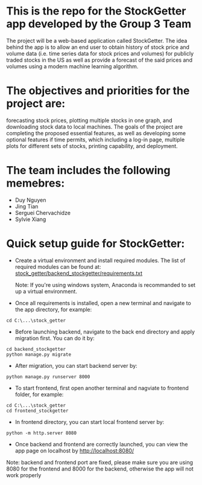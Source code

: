# This is the repo for the StockGetter app developed by the Group 3 Team
The project will be a web-based application called StockGetter. The idea behind the app is to allow an end user to obtain history of stock price and volume data (i.e. time series data for stock prices and volumes) for publicly traded stocks in the US as well as provide a forecast of the said prices and volumes using a modern machine learning algorithm. 

# The objectives and priorities for the project are:
forecasting stock prices, plotting multiple stocks in one graph, and downloading stock data to local machines. The goals of the project are completing the proposed essential features, as well as developing some optional features if time permits, which including a log-in page, multiple plots for different sets of stocks, printing capability, and deployment. 

# The team includes the following memebres:
* Duy Nguyen
* Jing Tian
* Serguei Chervachidze
* Sylvie Xiang

# Quick setup guide for StockGetter:
- Create a virtual environment and install required modules. The list of required modules can be found at: [stock_getter/backend_stockgetter/requirements.txt](stock_getter/backend_stockgetter/requirements.txt)

  Note: If you're using windows system, Anaconda is recommanded to set up a virtual environment.

- Once all requirements is installed, open a new terminal and navigate to the app directory, for example: 
```
cd C:\...\stock_getter
```

- Before launching backend, navigate to the back end directory and apply migration first. You can do it by: 
```
cd backend_stockgetter
python manage.py migrate
```

- After migration, you can start backend server by:
```
python manage.py runserver 8000
```

- To start frontend, first open another terminal and nagviate to frontend folder, for example:
```
cd C:\...\stock_getter
cd frontend_stockgetter
```

- In frontend directory, you can start local frontend server by:
```
python -m http.server 8080
```
- Once backend and frontend are correctly launched, you can view the app page on localhost by [http://localhost:8080/](http://localhost:8080/)
  
Note: backend and frontend port are fixed, please make sure you are using 8080 for the frontend and 8000 for the backend, otherwise the app will not work properly



